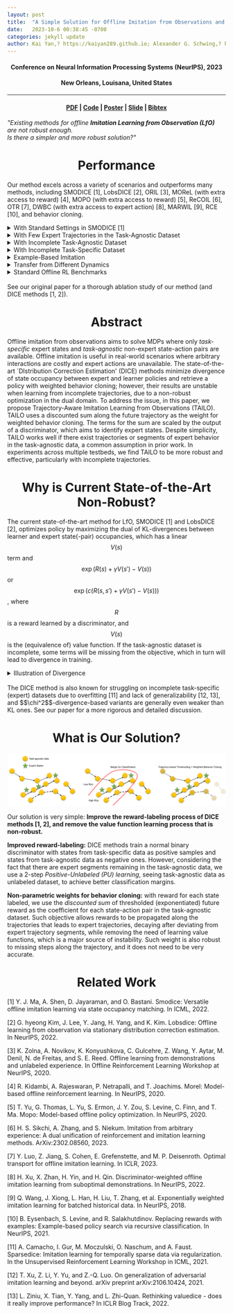 ```yaml
---
layout: post
title:  "A Simple Solution for Offline Imitation from Observations and Examples with Possibly Incomplete Trajectories" 
date:   2023-10-6 00:38:45 -0700
categories: jekyll update
author: Kai Yan,? https://kaiyan289.github.io; Alexander G. Schwing,? https://alexander-schwing.de; Yu-Xiong Wang? https://yxw.web.illinois.edu
---
```


<script
  src="https://cdn.mathjax.org/mathjax/latest/MathJax.js?config=TeX-AMS-MML_HTMLorMML"
  type="text/javascript">
</script>

<h4 align="center"> Conference on Neural Information Processing Systems (NeurIPS), 2023</h4>  
<h4 align="center"> New Orleans, Louisana, United States </h4>  
<hr>
<h4 align="center"> <a href="/assets/TAILO.pdf">PDF</a> | <a href="https://github.com/KaiYan289/TAILO">Code</a> | <a href="/assets/poster-23-main.png">Poster</a> | <a href="/assets/TAILO_pre.pptx">Slide</a> | <a href="/bibtex/TAILO.txt">Bibtex</a></h4>

<div class="quote"><p><i>"Existing methods for offline <b>Imitation Learning from Observation (LfO)</b> are not robust enough.<br> Is there a simpler and more robust solution?"</i></p></div>

<h1 align="center">Performance</h1>

Our method excels across a variety of scenarios and outperforms many methods, including SMODICE [1], LobsDICE [2], ORIL [3], MOReL (with extra access to reward) [4], MOPO (with extra access to reward) [5], ReCOIL [6], OTR [7], DWBC (with extra access to expert action) [8], MARWIL [9], RCE [10], and behavior cloning.

<details>
	<summary>With Standard Settings in SMODICE [1]</summary>
                <h4 align="center">Vs. SMODICE [1], LObSDICE [2], behavior cloning, ORIL [3], ReCOIL [6]</h4>
                <img src="/assets/TAILO-pic/app/plot-normal-May-2.png">
	<h4 align="center">Vs. OTR [7], DWBC with expert action [8] and MARWIL [9]</h4>
                <img src="/assets/TAILO-pic/app/plot-DWBC-OTR-MARWIL-normal-cameraready.png">
</details>

<details>
	<summary>With Few Expert Trajectories in the Task-Agnostic Dataset</summary>
	<h4 align="center">Vs. SMODICE [1], LObSDICE [2], behavior cloning, ORIL [3], ReCOIL [6]</h4>
                <img src="/assets/TAILO-pic/expert40/plot-expert40-May-2.png">
	<h4 align="center">Vs. OTR [7], DWBC with expert action [8] and MARWIL [9]</h4>
                <img src="/assets/TAILO-pic/app/plot-DWBC-OTR-MARWIL-E40-cameraready.png">
</details>

<details>
	<summary>With Incomplete Task-Agnostic Dataset</summary>
	<img src="/assets/TAILO-pic/incompleteTA/plot-missing-May-2.png">
</details>

<details>
	<summary>With Incomplete Task-Specific Dataset</summary>
	<img src="/assets/TAILO-pic/incompleteTS/plot-ht-May-2-small.png">
</details>

<details>
	<summary>Example-Based Imitation</summary>
	<img src="/assets/TAILO-pic/goal/plot-goal-May-2.png">
</details>

<details>
	<summary>Transfer from Different Dynamics</summary>
	<img src="/assets/TAILO-pic/mismatch/plot-mismatch-May-2.png">
</details>

<details>
	<summary>Standard Offline RL Benchmarks</summary>

<i>Note our method has no access to the ground-truth reward label, which is different from the baselines.</i>

<table>
<tr>
                <th>Environment </th><th> MOReL [4]</th><th> MOPO [5]</th> <th>TAILO (Ours) </th>
</tr><tr>
                <td> Halfcheetah-Medium </td><td> 42.1 </td><td> <b>42.3</b> </td><td> 39.8 </td>                
</tr>
<tr>
                <td> Hopper-Medium </td><td> <b>95.4</b> </td><td> 28 </td><td> 56.2 </td>                
</tr>
<tr>
                <td> Walker2d-Medium </td><td> <b>77.8</b> </td><td> 17.8 </td><td> 71.7 </td>                
</tr>
<tr>
                <td> Halfcheetah-Medium-Replay </td><td> 40.2 </td><td> <b>53.1</b> </td><td> 42.8 </td>                
</tr>
<tr>
                <td> Hopper-Medium-Replay </td><td> <b>93.6</b></td><td> 67.5 </td><td> 83.4 </td>                
</tr>
<tr>
                <td> Walker2d-Medium-Replay </td><td> 49.8 </td><td> 39.0 </td><td> <b>61.2</b> </td>                
</tr>
<tr>
                <td> Halfcheetah-Medium-Expert </td><td> 53.3 </td><td> 63.3 </td><td> <b>94.3</b> </td>                
</tr>
<tr>
                <td> Hopper-Medium-Expert </td><td> 108.7 </td><td> 23.7 </td><td> <b>111.5</b> </td>                
</tr>
<tr>
                <td> Walker2d-Medium-Expert </td><td> 95.6 </td><td> 44.6 </td><td> <b>108.2</b> </td>                
</tr>
<tr>
                <td> Average </td><td> 72.9 </td><td> 42.1 </td><td> <b>74.3</b> </td>                
</tr>
</table>
</details>
<br>
See our original paper for a thorough ablation study of our method (and DICE methods [1, 2]).

<h1 align="center">Abstract</h1>

Offline imitation from observations aims to solve MDPs where only *task-specific* expert states and *task-agnostic* non-expert state-action pairs are available. Offline imitation is useful in real-world scenarios where arbitrary interactions are costly and expert actions are unavailable. The state-of-the-art `DIstribution Correction Estimation' (DICE) methods minimize divergence of state occupancy between expert and learner policies and retrieve a policy with weighted behavior cloning; however, their results are unstable when learning from incomplete trajectories, due to a non-robust optimization in the dual domain. To address the issue, in this paper, we propose Trajectory-Aware Imitation Learning from Observations (TAILO). TAILO uses a discounted sum along the future trajectory as the weight for weighted behavior cloning. The terms for the sum are scaled by the output of a discriminator, which aims to identify expert states. Despite simplicity, TAILO works well if there exist trajectories or segments of expert behavior in the task-agnostic data, a common assumption in prior work. In experiments across multiple testbeds, we find TAILO to be more robust and effective, particularly with incomplete trajectories.

<h1 align="center">Why is Current State-of-the-Art Non-Robust?</h1>

The current state-of-the-art method for LfO, SMODICE [1] and LobsDICE [2], optimizes policy by maximizing the dual of KL-divergences between learner and expert state(-pair) occupancies, which has a linear $$V(s)$$ term and $$\exp(R(s)+\gamma V(s')-V(s))$$ or $$\exp(c(R(s,s')+\gamma V(s')-V(s)))$$, where $$R$$ is a reward learned by a discriminator, and $$V(s)$$ is the (equivalence of) value function. If the task-agnostic dataset is incomplete, some terms will be missing from the objective, which in turn will lead to divergence in training. 

<details>
	<summary>Illustration of Divergence</summary>
                Red corresponds to term missing; training ends early due to NaN.
	<img src="/assets/TAILO-pic/diverg.png">
</details>
<br>
The DICE method is also known for struggling on incomplete task-specific (expert) datasets due to overfitting [11] and lack of generalizability [12, 13], and $$\chi^2$$-divergence-based variants are generally even weaker than KL ones. See our paper for a more rigorous and detailed discussion.

<h1 align="center">What is Our Solution?</h1>

<img src="/assets/TAILO-pic/teaser.png">

Our solution is very simple: <b>Improve the reward-labeling process of DICE methods [1, 2], and remove the value function learning process that is non-robust.</b>

<b>Improved reward-labeling:</b> DICE methods train a normal binary discriminator with states from task-specific data as positive samples and states from task-agnostic data as negative ones. However, considering the fact that there are expert segments remaining in the task-agnostic data, we use a 2-step <i>Positive-Unlabeled (PU) learning</i>, seeing task-agnostic data as unlabeled dataset, to achieve better classification margins.

<b>Non-parametric weights for behavior cloning:</b> with reward for each state labeled, we use the <i>discounted sum</i> of thresholded (exponentiated) future reward as the coefficient for each state-action pair in the task-agnostic dataset. Such objective allows rewards to be propagated along the trajectories that leads to expert trajectories, decaying after deviating from expert trajectory segments, while removing the need of learning value functions, which is a major source of instability. Such weight is also robust to missing steps along the trajectory, and it does not need to be very accurate.  

<h1 align="center">Related Work</h1>

[1] Y. J. Ma, A. Shen, D. Jayaraman, and O. Bastani. Smodice: Versatile offline imitation learning via state occupancy matching. In ICML, 2022.

[2] G. hyeong Kim, J. Lee, Y. Jang, H. Yang, and K. Kim. Lobsdice: Offline learning from observation via stationary distribution correction estimation. In NeurIPS, 2022.

[3] K. Zolna, A. Novikov, K. Konyushkova, C. Gulcehre, Z. Wang, Y. Aytar, M. Denil, N. de Freitas, and S. E. Reed. Offline learning from demonstrations and unlabeled experience. In Offline Reinforcement Learning Workshop at NeurIPS, 2020.

[4] R. Kidambi, A. Rajeswaran, P. Netrapalli, and T. Joachims. Morel: Model-based offline reinforcement learning. In NeurIPS, 2020.

[5] T. Yu, G. Thomas, L. Yu, S. Ermon, J. Y. Zou, S. Levine, C. Finn, and T. Ma. Mopo: Model-based offline policy optimization. In NeurIPS, 2020.

[6] H. S. Sikchi, A. Zhang, and S. Niekum. Imitation from arbitrary experience: A dual unification of reinforcement and imitation learning methods. ArXiv:2302.08560, 2023.

[7] Y. Luo, Z. Jiang, S. Cohen, E. Grefenstette, and M. P. Deisenroth. Optimal transport for offline imitation learning. In ICLR, 2023.

[8] H. Xu, X. Zhan, H. Yin, and H. Qin. Discriminator-weighted offline imitation learning from suboptimal demonstrations. In NeurIPS, 2022.

[9] Q. Wang, J. Xiong, L. Han, H. Liu, T. Zhang, et al. Exponentially weighted imitation learning for batched historical data. In NeurIPS, 2018.

[10] B. Eysenbach, S. Levine, and R. Salakhutdinov. Replacing rewards with examples: Example-based policy search via recursive classification. In NeurIPS, 2021.

[11] A. Camacho, I. Gur, M. Moczulski, O. Naschum, and A. Faust. Sparsedice: Imitation learning for temporally sparse data via regularization. In the Unsupervised Reinforcement Learning Workshop in ICML, 2021.

[12] T. Xu, Z. Li, Y. Yu, and Z.-Q. Luo. On generalization of adversarial imitation learning and beyond. arXiv preprint arXiv:2106.10424, 2021.

[13] L. Ziniu, X. Tian, Y. Yang, and L. Zhi-Quan. Rethinking valuedice - does it really improve performance? In ICLR Blog Track, 2022.

